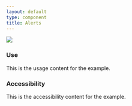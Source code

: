 ```yaml
---
layout: default
type: component
title: Alerts
---
```


<div class="preview">
  <!-- Add HTML markup for example here -->
  <img src="{{ site.baseurl }}/assets/img/static/Alerts_UI_v1.png">
</div>

<div class="usa-grid-box">
  <div class="grid-item width-one-half annotation">
    <h3>Use</h3>
    <p>This is the usage content for the example.</p>
  </div>
  <div class="grid-item width-one-half annotation">
    <h3>Accessibility</h3>
    <p>This is the accessibility content for the example.</p>
  </div>  
</div>